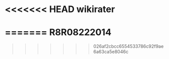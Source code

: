 <<<<<<< HEAD
wikirater
=========
=======
R8R08222014
===========
>>>>>>> 026af2cbcc6554533786c92f9ae6a63ca5e8046c
